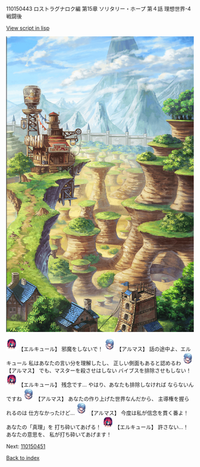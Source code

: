 110150443 ロストラグナロク編 第15章 ソリタリー・ホープ 第４話 理想世界-4 戦闘後

[View script in lisp](../scripts/110150443.txt)

![005_Wilderness.png](../images/backgrounds/005_Wilderness.png)

<img src="../images/units/3202519.png" alt="3202519.png" height="34"/>
【エルキュール】
邪魔をしないで！

<img src="../images/units/3103811.png" alt="3103811.png" height="34"/>
【アルマス】
話の途中よ、エルキュール
私はあなたの言い分を理解したし、
正しい側面もあると認めるわ

<img src="../images/units/3103811.png" alt="3103811.png" height="34"/>
【アルマス】
でも、マスターを殺させはしない
バイブスを排除させもしない！

<img src="../images/units/3202519.png" alt="3202519.png" height="34"/>
【エルキュール】
残念です…
やはり、あなたも排除しなければ
ならないんですね

<img src="../images/units/3103811.png" alt="3103811.png" height="34"/>
【アルマス】
あなたの作り上げた世界なんだから、
主導権を握られるのは
仕方なかったけど…

<img src="../images/units/3103811.png" alt="3103811.png" height="34"/>
【アルマス】
今度は私が信念を貫く番よ！
あなたの「真理」を
打ち砕いてあげる！

<img src="../images/units/3202519.png" alt="3202519.png" height="34"/>
【エルキュール】
許さない…！
あなたの意思を、
私が打ち砕いてあげます！

Next: [110150451](110150451.md)

[Back to index](index.md)
